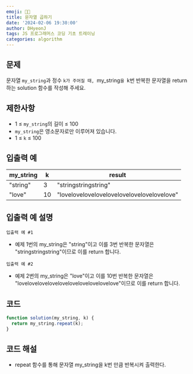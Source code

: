 ```yaml
---
emoji: 🧑‍💻
title: 문자열 곱하기
date: '2024-02-06 19:30:00'
author: DHyeonJ
tags: JS 프로그래머스 코딩 기초 트레이닝
categories: algorithm
---
```


## 문제

문자열 `my_string`과 정수 `k가 주어질 때, `my_string`을 `k번 반복한 문자열을 return 하는 solution 함수를 작성해 주세요.

## 제한사항

- 1 ≤ `my_string`의 길이 ≤ 100
- `my_string`은 영소문자로만 이루어져 있습니다.
- 1 ≤ `k` ≤ 100

## 입출력 예

| my_string | k   | result                                     |
| --------- | --- | ------------------------------------------ |
| "string"  | 3   | "stringstringstring"                       |
| "love"    | 10  | "lovelovelovelovelovelovelovelovelovelove" |

## 입출력 예 설명

`입출력 예 #1`

- 예제 1번의 my_string은 "string"이고 이를 3번 반복한 문자열은 "stringstringstring"이므로 이를 return 합니다.

`입출력 예 #2`

- 예제 2번의 my_string은 "love"이고 이를 10번 반복한 문자열은 "lovelovelovelovelovelovelovelovelovelove"이므로 이를 return 합니다.

## 코드

```js
function solution(my_string, k) {
  return my_string.repeat(k);
}
```

## 코드 해설

- repeat 함수를 통해 문자열 my_string을 k번 만큼 반복시켜 출력한다.

```toc

```
